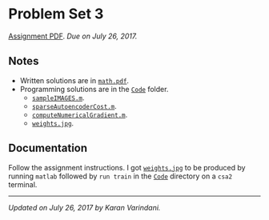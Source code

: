 # Problem Set 3
[Assignment PDF](./ps3.pdf). _Due on July 26, 2017._

## Notes
* Written solutions are in [`math.pdf`](./math.pdf).
* Programming solutions are in the [`Code`](./Code/) folder.
	* [`sampleIMAGES.m`](./Code/sampleIMAGES.m).
	* [`sparseAutoencoderCost.m`](./Code/sparseAutoencoderCost.m).
	* [`computeNumericalGradient.m`](./Code/computeNumericalGradient.m).
	* [`weights.jpg`](./Code/weights.jpg).

## Documentation
Follow the assignment instructions. I got [`weights.jpg`](./Code/weights.jpg) to be produced by running `matlab` followed by `run train` in the [`Code`](./Code/) directory on a `csa2` terminal.

----
_Updated on July 26, 2017 by Karan Varindani._